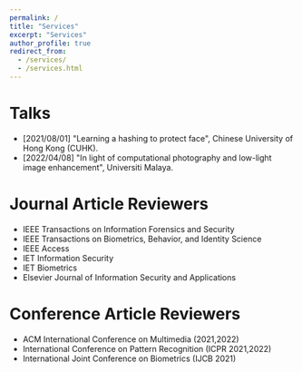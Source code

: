 ```yaml
---
permalink: /
title: "Services"
excerpt: "Services"
author_profile: true
redirect_from: 
  - /services/
  - /services.html
---
```


Talks
======
* [2021/08/01] "Learning a hashing to protect face", Chinese University of Hong Kong (CUHK). 
* [2022/04/08] "In light of computational photography and low-light image enhancement", Universiti Malaya.


Journal Article Reviewers
======
* IEEE Transactions on Information Forensics and Security
* IEEE Transactions on Biometrics, Behavior, and Identity Science
* IEEE Access
* IET Information Security
* IET Biometrics
* Elsevier Journal of Information Security and Applications


Conference Article Reviewers
======
* ACM International Conference on Multimedia (2021,2022)
* International Conference on Pattern Recognition (ICPR 2021,2022)
* International Joint Conference on Biometrics (IJCB 2021)

